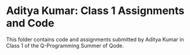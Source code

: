 # Aditya Kumar: Class 1 Assignments and Code
This folder contains code and assignments submitted by Aditya Kumar in Class 1 of the Q-Programming Summer of Qode.